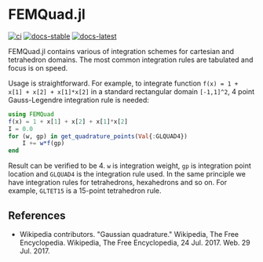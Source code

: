 # FEMQuad.jl

[![ci][ci-img]][ci-url]
[![docs-stable][docs-stable-img]][docs-stable-url]
[![docs-latest][docs-latest-img]][docs-latest-url]

FEMQuad.jl contains various of integration schemes for cartesian and tetrahedron
domains. The most common integration rules are tabulated and focus is on speed.

Usage is straightforward. For example, to integrate function
`f(x) = 1 + x[1] + x[2] + x[1]*x[2]` in a standard rectangular domain `[-1,1]^2`,
4 point Gauss-Legendre integration rule is needed:

```julia
using FEMQuad
f(x) = 1 + x[1] + x[2] + x[1]*x[2]
I = 0.0
for (w, gp) in get_quadrature_points(Val{:GLQUAD4})
    I += w*f(gp)
end
```

Result can be verified to be 4. `w` is integration weight, `gp` is integration
point location and `GLQUAD4` is the integration rule used. In the same principle
we have integration rules for tetrahedrons, hexahedrons and so on. For example,
`GLTET15` is a 15-point tetrahedron rule.

## References

- Wikipedia contributors. "Gaussian quadrature." Wikipedia, The Free Encyclopedia. Wikipedia, The Free Encyclopedia, 24 Jul. 2017. Web. 29 Jul. 2017.

[ci-img]: https://github.com/JuliaFEM/FEMQuad.jl/workflows/CI/badge.svg
[ci-url]: https://github.com/JuliaFEM/FEMQuad.jl/actions?query=workflow%3ACI+branch%3Amaster
[docs-stable-img]: https://img.shields.io/badge/docs-stable-blue.svg
[docs-stable-url]: https://juliafem.github.io/FEMQuad.jl/stable
[docs-latest-img]: https://img.shields.io/badge/docs-latest-blue.svg
[docs-latest-url]: https://juliafem.github.io/FEMQuad.jl/latest

